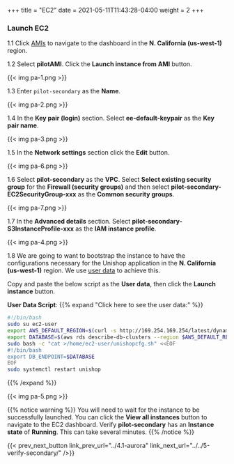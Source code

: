 +++
title = "EC2"
date =  2021-05-11T11:43:28-04:00
weight = 2
+++

### Launch EC2 

1.1 Click [AMIs](https://us-west-1.console.aws.amazon.com/ec2/v2/home?region=us-west-1#Images:visibility=owned-by-me) to navigate to the dashboard in the **N. California (us-west-1)** region.

1.2 Select **pilotAMI**.  Click the **Launch instance from AMI** button.

{{< img pa-1.png >}}

1.3 Enter `pilot-secondary` as the **Name**.

{{< img pa-2.png >}}

1.4 In the **Key pair (login)** section. Select **ee-default-keypair** as the **Key pair name**.

{{< img pa-3.png >}}

1.5 In the **Network settings** section click the **Edit** button. 

{{< img pa-6.png >}}

1.6 Select **pilot-secondary** as the **VPC**. Select **Select existing security group** for the **Firewall (security groups)** and then select **pilot-secondary-EC2SecurityGroup-xxx** as the **Common security groups**.

{{< img pa-7.png >}}

1.7 In the **Advanced details** section.  Select **pilot-secondary-S3InstanceProfile-xxx** as the **IAM instance profile**.

{{< img pa-4.png >}}

1.8 We are going to want to bootstrap the instance to have the configurations necessary for the Unishop application in the  **N. California (us-west-1)** region.
We use [user data](https://docs.aws.amazon.com/AWSEC2/latest/UserGuide/user-data.html) to achieve this.

Copy and paste the below script as the **User data**, then click the **Launch instance** button.

**User Data Script**:
{{% expand "Click here to see the user data:" %}}

```bash
#!/bin/bash     
sudo su ec2-user                        
export AWS_DEFAULT_REGION=$(curl -s http://169.254.169.254/latest/dynamic/instance-identity/document | python -c "import json,sys; print json.loads(sys.stdin.read())['region']")
export DATABASE=$(aws rds describe-db-clusters --region $AWS_DEFAULT_REGION --db-cluster-identifier pilot-secondary --query 'DBClusters[*].[Endpoint]' --output text)
sudo bash -c "cat >/home/ec2-user/unishopcfg.sh" <<EOF
#!/bin/bash
export DB_ENDPOINT=$DATABASE
EOF
sudo systemctl restart unishop
```
{{% /expand %}}

{{< img pa-5.png >}}

{{% notice warning %}}
You will need to wait for the instance to be successfully launched. You can click the **View all instances** button to navigate to the EC2 dashboard. Verify **pilot-secondary** has an **Instance state** of **Running**. This can take several minutes.
{{% /notice %}}

{{< prev_next_button link_prev_url="../4.1-aurora" link_next_url="../../5-verify-secondary/" />}}

